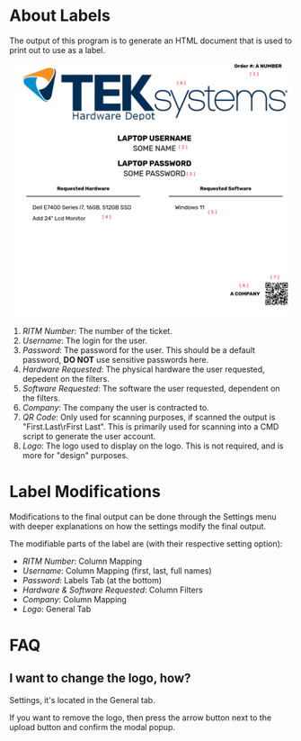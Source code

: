 # About Labels

The output of this program is to generate an HTML document that is used to print out to use as a label.

<p align="center">
    <img src="../docs/label-images/label-example-keys.png" />
</p>

1. *RITM Number*: The number of the ticket.
2. *Username*: The login for the user.
3. *Password*: The password for the user. This should be a default password, **DO NOT** use sensitive passwords here.
4. *Hardware Requested*: The physical hardware the user requested, depedent on the filters.
5. *Software Requested*: The software the user requested, dependent on the filters.
6. *Company*: The company the user is contracted to.
7. *QR Code*: Only used for scanning purposes, if scanned the output is "First.Last\rFirst Last". This is primarily used for scanning into a CMD script to generate the user account.
8. *Logo*: The logo used to display on the logo. This is not required, and is more for "design" purposes.

# Label Modifications

Modifications to the final output can be done through the Settings menu with deeper explanations on how the settings modify the final output.

The modifiable parts of the label are (with their respective setting option):
- *RITM Number*: Column Mapping
- *Username*: Column Mapping (first, last, full names)
- *Password*: Labels Tab (at the bottom)
- *Hardware & Software Requested*: Column Filters
- *Company*: Column Mapping
- *Logo*: General Tab

# FAQ

## I want to change the logo, how?

Settings, it's located in the General tab.

If you want to remove the logo, then press the arrow button next to the upload button and confirm the modal popup.